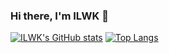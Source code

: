 ### Hi there, I'm ILWK 👋

<!--
**ilwk/ilwk** is a ✨ _special_ ✨ repository because its `README.md` (this file) appears on your GitHub profile.

Here are some ideas to get you started:

- 🔭 I’m currently working on ...
- 🌱 I’m currently learning ...
- 👯 I’m looking to collaborate on ...
- 🤔 I’m looking for help with ...
- 💬 Ask me about ...
- 📫 How to reach me: ...
- 😄 Pronouns: ...
- ⚡ Fun fact: ...
-->

[![ILWK's GitHub stats](https://github-readme-stats.vercel.app/api?username=ilwk)](https://github.com/ilwk)
[![Top Langs](https://github-readme-stats.vercel.app/api/top-langs/?username=ilwk&layout=compact)](https://github.com/ilwk)
